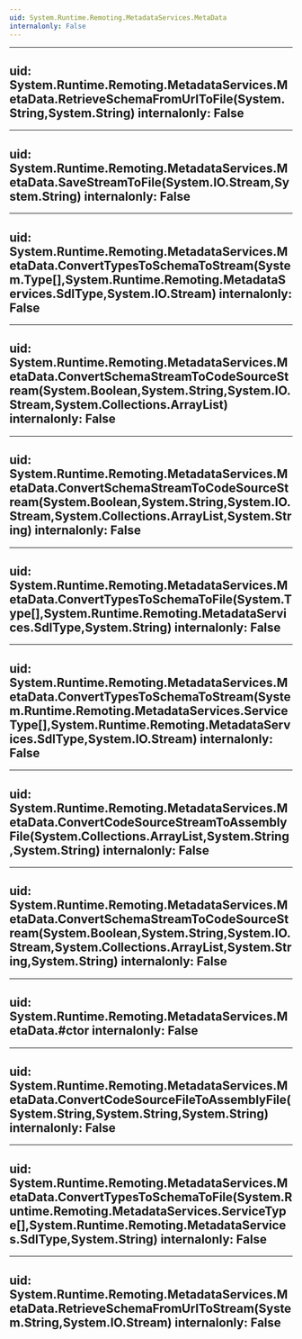 ```yaml
---
uid: System.Runtime.Remoting.MetadataServices.MetaData
internalonly: False
---
```


---
uid: System.Runtime.Remoting.MetadataServices.MetaData.RetrieveSchemaFromUrlToFile(System.String,System.String)
internalonly: False
---

---
uid: System.Runtime.Remoting.MetadataServices.MetaData.SaveStreamToFile(System.IO.Stream,System.String)
internalonly: False
---

---
uid: System.Runtime.Remoting.MetadataServices.MetaData.ConvertTypesToSchemaToStream(System.Type[],System.Runtime.Remoting.MetadataServices.SdlType,System.IO.Stream)
internalonly: False
---

---
uid: System.Runtime.Remoting.MetadataServices.MetaData.ConvertSchemaStreamToCodeSourceStream(System.Boolean,System.String,System.IO.Stream,System.Collections.ArrayList)
internalonly: False
---

---
uid: System.Runtime.Remoting.MetadataServices.MetaData.ConvertSchemaStreamToCodeSourceStream(System.Boolean,System.String,System.IO.Stream,System.Collections.ArrayList,System.String)
internalonly: False
---

---
uid: System.Runtime.Remoting.MetadataServices.MetaData.ConvertTypesToSchemaToFile(System.Type[],System.Runtime.Remoting.MetadataServices.SdlType,System.String)
internalonly: False
---

---
uid: System.Runtime.Remoting.MetadataServices.MetaData.ConvertTypesToSchemaToStream(System.Runtime.Remoting.MetadataServices.ServiceType[],System.Runtime.Remoting.MetadataServices.SdlType,System.IO.Stream)
internalonly: False
---

---
uid: System.Runtime.Remoting.MetadataServices.MetaData.ConvertCodeSourceStreamToAssemblyFile(System.Collections.ArrayList,System.String,System.String)
internalonly: False
---

---
uid: System.Runtime.Remoting.MetadataServices.MetaData.ConvertSchemaStreamToCodeSourceStream(System.Boolean,System.String,System.IO.Stream,System.Collections.ArrayList,System.String,System.String)
internalonly: False
---

---
uid: System.Runtime.Remoting.MetadataServices.MetaData.#ctor
internalonly: False
---

---
uid: System.Runtime.Remoting.MetadataServices.MetaData.ConvertCodeSourceFileToAssemblyFile(System.String,System.String,System.String)
internalonly: False
---

---
uid: System.Runtime.Remoting.MetadataServices.MetaData.ConvertTypesToSchemaToFile(System.Runtime.Remoting.MetadataServices.ServiceType[],System.Runtime.Remoting.MetadataServices.SdlType,System.String)
internalonly: False
---

---
uid: System.Runtime.Remoting.MetadataServices.MetaData.RetrieveSchemaFromUrlToStream(System.String,System.IO.Stream)
internalonly: False
---
